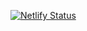 [![Netlify Status](https://api.netlify.com/api/v1/badges/8455d3f1-0518-4c38-a2d0-c7943701e8e1/deploy-status)](https://app.netlify.com/sites/trusting-pike-5292e4/deploys)
